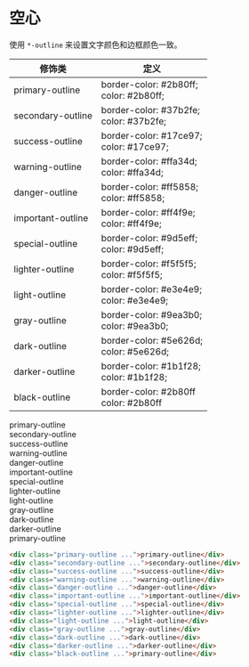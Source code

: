 # 空心

使用 `*-outline` 来设置文字颜色和边框颜色一致。

<Example class="h-96 -overflow-y-auto mb-8">
    <table class="table">
	<thead>
	    <tr>
		<th>修饰类</th>
		<th>定义</th>
	    </tr>
	</thead>
	<tbody>
	    <tr>
		<td>primary-outline</td>
		<td>border-color: #2b80ff;<br/> color: #2b80ff;</td>
	    </tr>
	    <tr>
		<td>secondary-outline</td>
		<td>border-color: #37b2fe;<br/> color: #37b2fe;</td>
	    </tr>
	    <tr>
		<td>success-outline</td>
		<td>border-color: #17ce97;<br/> color: #17ce97;</td>
	    </tr>
	    <tr>
		<td>warning-outline</td>
		<td>border-color: #ffa34d;<br/> color: #ffa34d;</td>
	    </tr>
	    <tr>
		<td>danger-outline</td>
		<td>border-color: #ff5858;<br/> color: #ff5858;</td>
	    </tr>
	    <tr>
		<td>important-outline</td>
		<td>border-color: #ff4f9e;<br/> color: #ff4f9e;</td>
	    </tr>
	    <tr>
		<td>special-outline</td>
		<td>border-color: #9d5eff;<br/> color: #9d5eff;</td>
	    </tr>
	    <tr>
		<td>lighter-outline</td>
		<td>border-color: #f5f5f5;<br/> color: #f5f5f5;</td>
	    </tr>
	    <tr>
		<td>light-outline</td>
		<td>border-color: #e3e4e9;<br/> color: #e3e4e9;</td>
	    </tr>
	    <tr>
		<td>gray-outline</td>
		<td>border-color: #9ea3b0;<br/> color: #9ea3b0;</td>
	    </tr>
	    <tr>
		<td>dark-outline</td>
		<td>border-color: #5e626d;<br/> color: #5e626d;</td>
	    </tr>
	    <tr>
		<td>darker-outline</td>
		<td>border-color: #1b1f28;<br/> color: #1b1f28;</td>
	    </tr>
	    <tr>
		<td>black-outline</td>
		<td>border-color: #2b80ff<br/> color: #2b80ff</td>
	    </tr>
	</tbody>
    </table>
</Example>
<Example class="space-y-4">
    <div class="flex">
        <div class="primary-outline px-4 py-2 flex-1">primary-outline</div>
        <div class="secondary-outline px-4 py-2 flex-1">secondary-outline</div>
        <div class="success-outline px-4 py-2 flex-1">success-outline</div>
        <div class="warning-outline px-4 py-2 flex-1">warning-outline</div>
    </div>
    <div class="flex">
        <div class="danger-outline px-4 py-2 flex-1">danger-outline</div>
        <div class="important-outline px-4 py-2 flex-1">important-outline</div>
        <div class="special-outline px-4 py-2 flex-1">special-outline</div>
        <div class="lighter-outline px-4 py-2 flex-1">lighter-outline</div>
    </div>
    <div class="flex">
        <div class="light-outline px-4 py-2 flex-1">light-outline</div>
        <div class="gray-outline px-4 py-2 flex-1">gray-outline</div>
        <div class="dark-outline px-4 py-2 flex-1">dark-outline</div>
        <div class="darker-outline px-4 py-2 flex-1">darker-outline</div>
    </div>
    <div class="black-outline px-4 py-2 flex-1">primary-outline</div>
</Example>

```html
<div class="primary-outline ...">primary-outline</div>
<div class="secondary-outline ...">secondary-outline</div>
<div class="success-outline ...">success-outline</div>
<div class="warning-outline ...">warning-outline</div>
<div class="danger-outline ...">danger-outline</div>
<div class="important-outline ...">important-outline</div>
<div class="special-outline ...">special-outline</div>
<div class="lighter-outline ...">lighter-outline</div>
<div class="light-outline ...">light-outline</div>
<div class="gray-outline ...">gray-outline</div>
<div class="dark-outline ...">dark-outline</div>
<div class="darker-outline ...">darker-outline</div>
<div class="black-outline ...">primary-outline</div>
```

